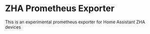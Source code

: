 # ZHA Prometheus Exporter

This is an experimental prometheus exporter for Home Assistant ZHA devices

